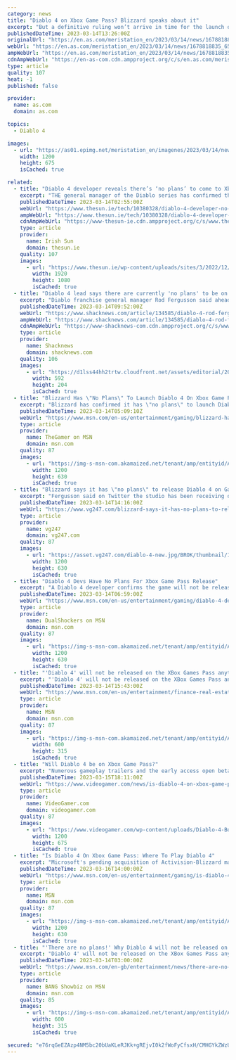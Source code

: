 ```yaml
---
category: news
title: "Diablo 4 on Xbox Game Pass? Blizzard speaks about it"
excerpt: "But a definitive ruling won’t arrive in time for the launch of Diablo IV, one of the most anticipated video games of 2023. The title developed by Blizzard Entertainment will reach all major systems except Nintendo Switch, but will it be released on Xbox"
publishedDateTime: 2023-03-14T13:26:00Z
originalUrl: "https://en.as.com/meristation_en/2023/03/14/news/1678818835_656410.html"
webUrl: "https://en.as.com/meristation_en/2023/03/14/news/1678818835_656410.html"
ampWebUrl: "https://en.as.com/meristation_en/2023/03/14/news/1678818835_656410.amp.html"
cdnAmpWebUrl: "https://en-as-com.cdn.ampproject.org/c/s/en.as.com/meristation_en/2023/03/14/news/1678818835_656410.amp.html"
type: article
quality: 107
heat: -1
published: false

provider:
  name: as.com
  domain: as.com

topics:
  - Diablo 4

images:
  - url: "https://as01.epimg.net/meristation_en/imagenes/2023/03/14/news/1678818835_656410_1678818918_portada_normal.jpg"
    width: 1200
    height: 675
    isCached: true

related:
  - title: "Diablo 4 developer reveals there’s ‘no plans’ to come to Xbox Game Pass"
    excerpt: "THE general manager of the Diablo series has confirmed that there are ‘no plans’ to bring Diablo 4 to Xbox Game Pass. Diablo 4 is the long-awaited return to the series that saw its last new entry ..."
    publishedDateTime: 2023-03-14T02:55:00Z
    webUrl: "https://www.thesun.ie/tech/10380328/diablo-4-developer-no-plans-xbox-game-pass/"
    ampWebUrl: "https://www.thesun.ie/tech/10380328/diablo-4-developer-no-plans-xbox-game-pass/amp/"
    cdnAmpWebUrl: "https://www-thesun-ie.cdn.ampproject.org/c/s/www.thesun.ie/tech/10380328/diablo-4-developer-no-plans-xbox-game-pass/amp/"
    type: article
    provider:
      name: Irish Sun
      domain: thesun.ie
    quality: 107
    images:
      - url: "https://www.thesun.ie/wp-content/uploads/sites/3/2022/12/diablo-4-release-date-trailer-tga-2022-4-1.jpg?strip=all&quality=100&w=1920&h=1080&crop=1"
        width: 1920
        height: 1080
        isCached: true
  - title: "Diablo 4 lead says there are currently 'no plans' to be on Xbox Game Pass"
    excerpt: "Diablo franchise general manager Rod Fergusson said ahead of the Diablo 4 beta this week that there are currently “no plans” for the game on Xbox Game Pass. With Microsoft’s acquisition of Activision Blizzard very close at hand, questions continue ."
    publishedDateTime: 2023-03-14T09:52:00Z
    webUrl: "https://www.shacknews.com/article/134585/diablo-4-rod-fergusson-no-plans-for-xbox-game-pass"
    ampWebUrl: "https://www.shacknews.com/article/134585/diablo-4-rod-fergusson-no-plans-for-xbox-game-pass?amphtml=1"
    cdnAmpWebUrl: "https://www-shacknews-com.cdn.ampproject.org/c/s/www.shacknews.com/article/134585/diablo-4-rod-fergusson-no-plans-for-xbox-game-pass?amphtml=1"
    type: article
    provider:
      name: Shacknews
      domain: shacknews.com
    quality: 106
    images:
      - url: "https://d1lss44hh2trtw.cloudfront.net/assets/editorial/2023/03/diablo-4-lead-says-there-are-currently-no-plans-to-be-on-xbox-game-pass-tweet.jpg"
        width: 592
        height: 204
        isCached: true
  - title: "Blizzard Has \"No Plans\" To Launch Diablo 4 On Xbox Game Pass"
    excerpt: "Blizzard has confirmed it has \"no plans\" to launch Diablo 4 on Xbox Game Pass in the near future, as some might assume due to the Microsoft-Activision deal. Therefore, if you want to enjoy it on Xbox, ..."
    publishedDateTime: 2023-03-14T05:09:10Z
    webUrl: "https://www.msn.com/en-us/entertainment/gaming/blizzard-has-no-plans-to-launch-diablo-4-on-xbox-game-pass/ar-AA18BC1a"
    type: article
    provider:
      name: TheGamer on MSN
      domain: msn.com
    quality: 87
    images:
      - url: "https://img-s-msn-com.akamaized.net/tenant/amp/entityid/AA18C2HJ.img?h=630&w=1200&m=6&q=60&o=t&l=f&f=jpg"
        width: 1200
        height: 630
        isCached: true
  - title: "Blizzard says it has \"no plans\" to release Diablo 4 on Game Pass"
    excerpt: "Fergusson said on Twitter the studio has been receiving questions regarding Diablo 4 on Game Pass, and he wants folks to know the studio has \"no plans for that.\" That may be the plan at present, but that could all change if the Microsoft acquisition of .."
    publishedDateTime: 2023-03-14T14:16:00Z
    webUrl: "https://www.vg247.com/blizzard-says-it-has-no-plans-to-release-diablo-4-on-game-pass"
    type: article
    provider:
      name: vg247
      domain: vg247.com
    quality: 87
    images:
      - url: "https://asset.vg247.com/diablo-4-new.jpg/BROK/thumbnail/1200x630/diablo-4-new.jpg"
        width: 1200
        height: 630
        isCached: true
  - title: "Diablo 4 Devs Have No Plans For Xbox Game Pass Release"
    excerpt: "A Diablo 4 developer confirms the game will not be released on Xbox Game Pass on day one. As we inch closer and closer to the first Diablo 4 beta this weekend, the developers have been sharing more ..."
    publishedDateTime: 2023-03-14T06:59:00Z
    webUrl: "https://www.msn.com/en-us/entertainment/gaming/diablo-4-devs-have-no-plans-for-xbox-game-pass-release/ar-AA18BxX2"
    type: article
    provider:
      name: DualShockers on MSN
      domain: msn.com
    quality: 87
    images:
      - url: "https://img-s-msn-com.akamaized.net/tenant/amp/entityid/AA14XCMW.img?h=630&w=1200&m=6&q=60&o=t&l=f&f=jpg&x=505&y=178"
        width: 1200
        height: 630
        isCached: true
  - title: "'Diablo 4' will not be released on the XBox Games Pass anytime soon"
    excerpt: "'Diablo 4' will not be released on the XBox Games Pass anytime soon, according to the franchise boss. Like us on Facebook to see similar stories Please give an overall site rating:"
    publishedDateTime: 2023-03-14T15:43:00Z
    webUrl: "https://www.msn.com/en-us/entertainment/finance-real-estate/diablo-4-will-not-be-released-on-the-xbox-games-pass-anytime-soon/vi-AA18CUNL"
    type: article
    provider:
      name: MSN
      domain: msn.com
    quality: 87
    images:
      - url: "https://img-s-msn-com.akamaized.net/tenant/amp/entityid/AAPqFVk.img?h=315&w=600&m=6&q=60&o=t&l=f&f=jpg&x=529&y=252"
        width: 600
        height: 315
        isCached: true
  - title: "Will Diablo 4 be on Xbox Game Pass?"
    excerpt: "Numerous gameplay trailers and the early access open beta phase has made the excitement surrounding Diablo 4 almost palpable. NOW READ: Diablo 4 Early Access open beta – when does it end? Now that the fourth installment in Blizzard’s dungeon crawling"
    publishedDateTime: 2023-03-15T18:11:00Z
    webUrl: "https://www.videogamer.com/news/is-diablo-4-on-xbox-game-pass/"
    type: article
    provider:
      name: VideoGamer.com
      domain: videogamer.com
    quality: 87
    images:
      - url: "https://www.videogamer.com/wp-content/uploads/Diablo-4-Boss.jpg"
        width: 1200
        height: 675
        isCached: true
  - title: "Is Diablo 4 On Xbox Game Pass: Where To Play Diablo 4"
    excerpt: "Microsoft's pending acquisition of Activision-Blizzard may affect the availability of Blizzard's upcoming game, Diablo 4, specifically regarding it potentially coming to Xbox Game Pass. 11 years have ..."
    publishedDateTime: 2023-03-16T14:00:00Z
    webUrl: "https://www.msn.com/en-us/entertainment/gaming/is-diablo-4-on-xbox-game-pass-where-to-play-diablo-4/ar-AA18J8F5"
    type: article
    provider:
      name: MSN
      domain: msn.com
    quality: 87
    images:
      - url: "https://img-s-msn-com.akamaized.net/tenant/amp/entityid/AA18J3OS.img?h=630&w=1200&m=6&q=60&o=t&l=f&f=jpg"
        width: 1200
        height: 630
        isCached: true
  - title: "'There are no plans!' Why Diablo 4 will not be released on XBox Games Pass"
    excerpt: "Diablo 4' will not be released on the XBox Games Pass anytime soon. © Provided by BANG Showbiz 'Diablo 4' (c) Activision Blizzard . The upcoming action role-playing game - which ..."
    publishedDateTime: 2023-03-14T03:00:00Z
    webUrl: "https://www.msn.com/en-gb/entertainment/news/there-are-no-plans-why-diablo-4-will-not-be-released-on-xbox-games-pass/ar-AA18CkZg"
    type: article
    provider:
      name: BANG Showbiz on MSN
      domain: msn.com
    quality: 85
    images:
      - url: "https://img-s-msn-com.akamaized.net/tenant/amp/entityid/AA10PPv9.img?h=315&w=600&m=6&q=60&o=t&l=f&f=jpg&x=529&y=252"
        width: 600
        height: 315
        isCached: true

secured: "e76rqGeEZAzp4NM5bc20bUaKLeRJKk+gREjvI0k2fWoFyCfsxH/CMHGYkZWzU5AD4zFiGRsXAEEZhs3u3KysmN3bUjFmJBnebw4GQOmAZv1+Gom3lHk1k1BILK+5eYaZ4yW/euYyIfwAWfndJw8PSdiBAkTfg+8NE9BWbnBper1/7mu/krsySf3op+c/vWeSOMduqFCZ2Nyhm9/gNl2rSwVhk7ljB8smqU9IVkmWvUygN4xqzN4F13wZueGdY/2zKdDZYPFbg9+Gyjf2hZoFH7gFaqexvDJoyjv8xsdNUBYPeMKc0gRTYo+6sxsV4yXRvEsRS10wJ7XZQTqkT2IzAO8DEBRIuuder1kjguY2FHE=;CnBMyN340+6Zh+33MeUjLg=="
---
```


